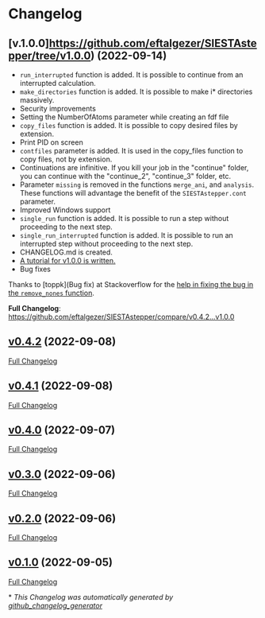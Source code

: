# Changelog

## [v.1.0.0]https://github.com/eftalgezer/SIESTAstepper/tree/v1.0.0) (2022-09-14)

- `run_interrupted` function is added. It is possible to continue from an interrupted calculation.
- `make_directories` function is added. It is possible to make i* directories massively. 
- Security improvements
- Setting the NumberOfAtoms parameter while creating an fdf file
- `copy_files` function is added. It is possible to copy desired files by extension.
- Print PID on screen
- `contfiles` parameter is added. It is used in the copy_files function to copy files, not by extension.
- Continuations are infinitive. If you kill your job in the "continue" folder, you can continue with the "continue_2", "continue_3" folder, etc.
- Parameter `missing` is removed in the functions `merge_ani`, and `analysis`. These functions will advantage the benefit of the `SIESTAstepper.cont` parameter.
- Improved Windows support
- `single_run` function is added. It is possible to run a step without proceeding to the next step.
- `single_run_interrupted` function is added. It is possible to run an interrupted step without proceeding to the next step.
- CHANGELOG.md is created.
- [A tutorial for v1.0.0 is written.](https://beyondthearistotelian.blogspot.com/2022/09/siestastepper-v100-tutorial.html)
- Bug fixes

Thanks to [toppk](Bug fix) at Stackoverflow for the [help in fixing the bug in the `remove_nones` function](https://stackoverflow.com/questions/73721062/why-the-operator-does-not-work-as-expected-in-python).

**Full Changelog**: https://github.com/eftalgezer/SIESTAstepper/compare/v0.4.2...v1.0.0

## [v0.4.2](https://github.com/eftalgezer/SIESTAstepper/tree/v0.4.2) (2022-09-08)

[Full Changelog](https://github.com/eftalgezer/SIESTAstepper/compare/v0.4.1...v0.4.2)

## [v0.4.1](https://github.com/eftalgezer/SIESTAstepper/tree/v0.4.1) (2022-09-08)

[Full Changelog](https://github.com/eftalgezer/SIESTAstepper/compare/v0.4.0...v0.4.1)

## [v0.4.0](https://github.com/eftalgezer/SIESTAstepper/tree/v0.4.0) (2022-09-07)

[Full Changelog](https://github.com/eftalgezer/SIESTAstepper/compare/v0.3.0...v0.4.0)

## [v0.3.0](https://github.com/eftalgezer/SIESTAstepper/tree/v0.3.0) (2022-09-06)

[Full Changelog](https://github.com/eftalgezer/SIESTAstepper/compare/v0.2.0...v0.3.0)

## [v0.2.0](https://github.com/eftalgezer/SIESTAstepper/tree/v0.2.0) (2022-09-06)

[Full Changelog](https://github.com/eftalgezer/SIESTAstepper/compare/v0.1.0...v0.2.0)

## [v0.1.0](https://github.com/eftalgezer/SIESTAstepper/tree/v0.1.0) (2022-09-05)

[Full Changelog](https://github.com/eftalgezer/SIESTAstepper/compare/5dd28a3654cb1a861d6abf7767d68fd11551a32d...v0.1.0)



\* *This Changelog was automatically generated by [github_changelog_generator](https://github.com/github-changelog-generator/github-changelog-generator)*
